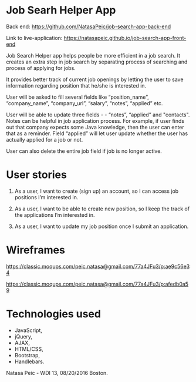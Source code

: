
# Job Searh Helper App


Back end: https://github.com/NatasaPeic/job-search-app-back-end

Link to live-application: https://natasapeic.github.io/job-search-app-front-end


Job Search Helper app helps people be more efficient in a job search. It creates an extra step in job search by separating process of searching and process of applying for jobs.

It provides better track of current job openings by letting the user to save information regarding position that he/she is interested in.

User will be asked to fill several fields like “position_name”, “company_name”, “company_url”, “salary”, “notes”, “applied” etc.


User will be able to update three fields - - “notes”, “applied” and "contacts". Notes can be helpful in job application process. For example, if user finds out that company expects some Java knowledge, then the user can enter that as a reminder. Field “applied” will let user update whether the user has actually applied for a job or not.

User can also delete the entire job field if job is no longer active.



# User stories

1. As a user, I want to create (sign up) an account, so I can access job positions I’m interested in.

2. As a user, I want to be able to create new position, so I keep the track of the applications I’m interested in.

3. As a user, I want to update my job position once I submit an application.


# Wireframes

https://classic.moqups.com/peic.natasa@gmail.com/77a4JFu3/p:ae9c56e34

https://classic.moqups.com/peic.natasa@gmail.com/77a4JFu3/p:afedb0a59



# Technologies used


- JavaScript,
- jQuery,
- AJAX,
- HTML/CSS,
- Bootstrap,
- Handlebars.



Natasa Peic - WDI 13, 08/20/2016 Boston.
